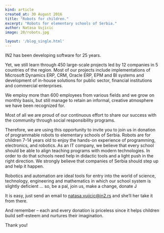 ```yaml
---
kind: article
created_at: 30 August 2016
title: "Robots for children."
excerpt: "Robots for elementary schools of Serbia."
author: Natasa Vujicic
image: 20/robots.jpg

layout: '/blog_single.html'
---
```


IN2 has been developing software for 25 years.


Yet, we still learn through 450 large-scale projects led by 12 companies in 5 countries of the region. Most of our projects include implementations of Microsoft Dynamics ERP, CRM, Oracle ERP, EPM and BI systems and development of in-house solutions for public sector, financial institutions and commercial enterprises.

We employ more than 600 employees from various fields and we grow on monthly basis, but still manage to retain an informal, creative atmosphere we have been recognized for.

Most of all we are proud of our continuous effort to share our success with the community through social responsibility programs.

Therefore, we are using this opportunity to invite you to join us in donation of programmable robots to elementary schools of Serbia. Robots are for children 7-14 years old to enjoy the hands-on experience of programming, electronics, and robotics. As an IT company, we believe that every school should be able to align teaching programs with modern technologies. In order to do that schools need help in didactic tools and a light push in the right direction. We strongly believe that companies of Serbia should step up and help it happen.

Robotics and automation are ideal tools for entry into the world of science, technology, engineering and mathematics in which our school system is slightly deficient … so, be a pal, join us, make a change, donate J

It is easy, just send an email to [natasa.vujicic@in2.rs](natasa.vujicic@in2.rs) and she’ll her take it from there.

And remember – each and every donation is priceless since it helps children build self-esteem and nurtures their imagination.



Thank you!
